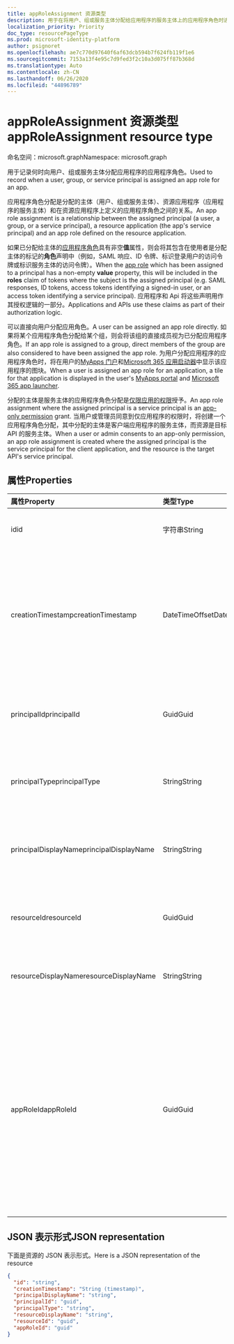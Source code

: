 ```yaml
---
title: appRoleAssignment 资源类型
description: 用于在将用户、组或服务主体分配给应用程序的服务主体上的应用程序角色时进行记录。 您可以创建、读取和删除应用程序角色分配。
localization_priority: Priority
doc_type: resourcePageType
ms.prod: microsoft-identity-platform
author: psignoret
ms.openlocfilehash: ae7c770d97640f6af63dcb594b7f624fb119f1e6
ms.sourcegitcommit: 7153a13f4e95c7d9fed3f2c10a3d075ff87b368d
ms.translationtype: Auto
ms.contentlocale: zh-CN
ms.lasthandoff: 06/26/2020
ms.locfileid: "44896789"
---
```

# <a name="approleassignment-resource-type"></a><span data-ttu-id="da1f3-104">appRoleAssignment 资源类型</span><span class="sxs-lookup"><span data-stu-id="da1f3-104">appRoleAssignment resource type</span></span>

<span data-ttu-id="da1f3-105">命名空间：microsoft.graph</span><span class="sxs-lookup"><span data-stu-id="da1f3-105">Namespace: microsoft.graph</span></span>

<span data-ttu-id="da1f3-106">用于记录何时向用户、组或服务主体分配应用程序的应用程序角色。</span><span class="sxs-lookup"><span data-stu-id="da1f3-106">Used to record when a user, group, or service principal is assigned an app role for an app.</span></span>

<span data-ttu-id="da1f3-107">应用程序角色分配是分配的主体（用户、组或服务主体）、资源应用程序（应用程序的服务主体）和在资源应用程序上定义的应用程序角色之间的关系。</span><span class="sxs-lookup"><span data-stu-id="da1f3-107">An app role assignment is a relationship between the assigned principal (a user, a group, or a service principal), a resource application (the app's service principal) and an app role defined on the resource application.</span></span>

<span data-ttu-id="da1f3-108">如果已分配给主体的[应用程序角色](approle.md)具有非空**值**属性，则会将其包含在使用者是分配主体的标记的**角色**声明中（例如，SAML 响应、ID 令牌、标识登录用户的访问令牌或标识服务主体的访问令牌）。</span><span class="sxs-lookup"><span data-stu-id="da1f3-108">When the [app role](approle.md) which has been assigned to a principal has a non-empty **value** property, this will be included in the **roles** claim of tokens where the subject is the  assigned principal (e.g. SAML responses, ID tokens, access tokens identifying a signed-in user, or an access token identifying a service principal).</span></span> <span data-ttu-id="da1f3-109">应用程序和 Api 将这些声明用作其授权逻辑的一部分。</span><span class="sxs-lookup"><span data-stu-id="da1f3-109">Applications and APIs use these claims as part of their authorization logic.</span></span>

<span data-ttu-id="da1f3-110">可以直接向用户分配应用角色。</span><span class="sxs-lookup"><span data-stu-id="da1f3-110">A user can be assigned an app role directly.</span></span> <span data-ttu-id="da1f3-111">如果将某个应用程序角色分配给某个组，则会将该组的直接成员视为已分配应用程序角色。</span><span class="sxs-lookup"><span data-stu-id="da1f3-111">If an app role is assigned to a group, direct members of the group are also considered to have been assigned the app role.</span></span> <span data-ttu-id="da1f3-112">为用户分配应用程序的应用程序角色时，将在用户的[MyApps 门户](https://docs.microsoft.com/azure/active-directory/user-help/my-apps-portal-end-user-access)和[Microsoft 365 应用启动器](https://support.office.com/article/meet-the-office-365-app-launcher-79f12104-6fed-442f-96a0-eb089a3f476a)中显示该应用程序的图块。</span><span class="sxs-lookup"><span data-stu-id="da1f3-112">When a user is assigned an app role for an application, a tile for that application is displayed in the user's [MyApps portal](https://docs.microsoft.com/azure/active-directory/user-help/my-apps-portal-end-user-access) and [Microsoft 365 app launcher](https://support.office.com/article/meet-the-office-365-app-launcher-79f12104-6fed-442f-96a0-eb089a3f476a).</span></span>

<span data-ttu-id="da1f3-113">分配的主体是服务主体的应用程序角色分配是[仅限应用的权限](https://docs.microsoft.com/azure/active-directory/develop/v2-permissions-and-consent#permission-types)授予。</span><span class="sxs-lookup"><span data-stu-id="da1f3-113">An app role assignment where the assigned principal is a service principal is an [app-only permission](https://docs.microsoft.com/azure/active-directory/develop/v2-permissions-and-consent#permission-types) grant.</span></span> <span data-ttu-id="da1f3-114">当用户或管理员同意到仅应用程序的权限时，将创建一个应用程序角色分配，其中分配的主体是客户端应用程序的服务主体，而资源是目标 API 的服务主体。</span><span class="sxs-lookup"><span data-stu-id="da1f3-114">When a user or admin consents to an app-only permission, an app role assignment is created where the assigned principal is the service principal for the client application, and the resource is the target API's service principal.</span></span>

## <a name="properties"></a><span data-ttu-id="da1f3-115">属性</span><span class="sxs-lookup"><span data-stu-id="da1f3-115">Properties</span></span>

| <span data-ttu-id="da1f3-116">属性</span><span class="sxs-lookup"><span data-stu-id="da1f3-116">Property</span></span> | <span data-ttu-id="da1f3-117">类型</span><span class="sxs-lookup"><span data-stu-id="da1f3-117">Type</span></span> | <span data-ttu-id="da1f3-118">说明</span><span class="sxs-lookup"><span data-stu-id="da1f3-118">Description</span></span> |
|:---------------|:--------|:----------|
| <span data-ttu-id="da1f3-119">id</span><span class="sxs-lookup"><span data-stu-id="da1f3-119">id</span></span> | <span data-ttu-id="da1f3-120">字符串</span><span class="sxs-lookup"><span data-stu-id="da1f3-120">String</span></span> | <span data-ttu-id="da1f3-121">**AppRoleAssignment**项的唯一标识符。</span><span class="sxs-lookup"><span data-stu-id="da1f3-121">A unique identifier for the **appRoleAssignment** Key.</span></span> <span data-ttu-id="da1f3-122">不可为 null。</span><span class="sxs-lookup"><span data-stu-id="da1f3-122">Not nullable.</span></span> <span data-ttu-id="da1f3-123">只读。</span><span class="sxs-lookup"><span data-stu-id="da1f3-123">Read-only.</span></span> |
| <span data-ttu-id="da1f3-124">creationTimestamp</span><span class="sxs-lookup"><span data-stu-id="da1f3-124">creationTimestamp</span></span> | <span data-ttu-id="da1f3-125">DateTimeOffset</span><span class="sxs-lookup"><span data-stu-id="da1f3-125">DateTimeOffset</span></span> | <span data-ttu-id="da1f3-126">应用程序角色分配的创建时间。时间戳类型表示使用 ISO 8601 格式的日期和时间信息，并且始终采用 UTC 时间。</span><span class="sxs-lookup"><span data-stu-id="da1f3-126">The time when the app role assignment was created.The Timestamp type represents date and time information using ISO 8601 format and is always in UTC time.</span></span> <span data-ttu-id="da1f3-127">例如，2014 年 1 月 1 日午夜 UTC 如下所示：`'2014-01-01T00:00:00Z'`。</span><span class="sxs-lookup"><span data-stu-id="da1f3-127">For example, midnight UTC on Jan 1, 2014 would look like this: `'2014-01-01T00:00:00Z'`.</span></span> <span data-ttu-id="da1f3-128">只读。</span><span class="sxs-lookup"><span data-stu-id="da1f3-128">Read-only.</span></span> <span data-ttu-id="da1f3-129">不支持 `$filter` 。</span><span class="sxs-lookup"><span data-stu-id="da1f3-129">Does not support `$filter`.</span></span> |
| <span data-ttu-id="da1f3-130">principalId</span><span class="sxs-lookup"><span data-stu-id="da1f3-130">principalId</span></span> | <span data-ttu-id="da1f3-131">Guid</span><span class="sxs-lookup"><span data-stu-id="da1f3-131">Guid</span></span> | <span data-ttu-id="da1f3-132">为其授予应用程序角色的[用户](user.md)、[组](group.md)或[服务主体](serviceprincipal.md)的唯一标识符（**id**）。</span><span class="sxs-lookup"><span data-stu-id="da1f3-132">The unique identifier (**id**) for the [user](user.md), [group](group.md) or [service principal](serviceprincipal.md) being granted the app role.</span></span> <span data-ttu-id="da1f3-133">创建时为必需项。</span><span class="sxs-lookup"><span data-stu-id="da1f3-133">Required on create.</span></span> <span data-ttu-id="da1f3-134">不支持 `$filter` 。</span><span class="sxs-lookup"><span data-stu-id="da1f3-134">Does not support `$filter`.</span></span> |
| <span data-ttu-id="da1f3-135">principalType</span><span class="sxs-lookup"><span data-stu-id="da1f3-135">principalType</span></span> | <span data-ttu-id="da1f3-136">String</span><span class="sxs-lookup"><span data-stu-id="da1f3-136">String</span></span> | <span data-ttu-id="da1f3-137">分配的主体的类型。</span><span class="sxs-lookup"><span data-stu-id="da1f3-137">The type of the assigned principal.</span></span> <span data-ttu-id="da1f3-138">它可以是“User”、“Group”或“ServicePrincipal”。</span><span class="sxs-lookup"><span data-stu-id="da1f3-138">This can either be "User", "Group" or "ServicePrincipal".</span></span> <span data-ttu-id="da1f3-139">只读。</span><span class="sxs-lookup"><span data-stu-id="da1f3-139">Read-only.</span></span> <span data-ttu-id="da1f3-140">不支持 `$filter` 。</span><span class="sxs-lookup"><span data-stu-id="da1f3-140">Does not support `$filter`.</span></span> |
| <span data-ttu-id="da1f3-141">principalDisplayName</span><span class="sxs-lookup"><span data-stu-id="da1f3-141">principalDisplayName</span></span> | <span data-ttu-id="da1f3-142">String</span><span class="sxs-lookup"><span data-stu-id="da1f3-142">String</span></span> |<span data-ttu-id="da1f3-143">向其授予应用程序角色分配的用户、组或服务主体的显示名称。</span><span class="sxs-lookup"><span data-stu-id="da1f3-143">The display name of the user, group, or service principal that was granted the app role assignment.</span></span> <span data-ttu-id="da1f3-144">只读。</span><span class="sxs-lookup"><span data-stu-id="da1f3-144">Read-only.</span></span> <span data-ttu-id="da1f3-145">支持 `$filter` （ `eq` 和 `startswith` ）。</span><span class="sxs-lookup"><span data-stu-id="da1f3-145">Supports `$filter` (`eq` and `startswith`).</span></span> |
| <span data-ttu-id="da1f3-146">resourceId</span><span class="sxs-lookup"><span data-stu-id="da1f3-146">resourceId</span></span> | <span data-ttu-id="da1f3-147">Guid</span><span class="sxs-lookup"><span data-stu-id="da1f3-147">Guid</span></span> |<span data-ttu-id="da1f3-148">为其进行分配的资源[服务主体](serviceprincipal.md)的唯一标识符（**id**）。</span><span class="sxs-lookup"><span data-stu-id="da1f3-148">The unique identifier (**id**) for the resource [service principal](serviceprincipal.md) for which the assignment is made.</span></span> <span data-ttu-id="da1f3-149">创建时为必需项。</span><span class="sxs-lookup"><span data-stu-id="da1f3-149">Required on create.</span></span> <span data-ttu-id="da1f3-150">支持 `$filter` （ `eq` 仅限）。</span><span class="sxs-lookup"><span data-stu-id="da1f3-150">Supports `$filter` (`eq` only).</span></span> |
| <span data-ttu-id="da1f3-151">resourceDisplayName</span><span class="sxs-lookup"><span data-stu-id="da1f3-151">resourceDisplayName</span></span> | <span data-ttu-id="da1f3-152">String</span><span class="sxs-lookup"><span data-stu-id="da1f3-152">String</span></span> | <span data-ttu-id="da1f3-153">为其创建工作分配的资源应用程序的服务主体的显示名称。</span><span class="sxs-lookup"><span data-stu-id="da1f3-153">The display name of the resource app's service principal to which the assignment is made.</span></span> <span data-ttu-id="da1f3-154">不支持 `$filter` 。</span><span class="sxs-lookup"><span data-stu-id="da1f3-154">Does not support `$filter`.</span></span> |
| <span data-ttu-id="da1f3-155">appRoleId</span><span class="sxs-lookup"><span data-stu-id="da1f3-155">appRoleId</span></span> | <span data-ttu-id="da1f3-156">Guid</span><span class="sxs-lookup"><span data-stu-id="da1f3-156">Guid</span></span> | <span data-ttu-id="da1f3-157">分配给主体的[应用程序角色](approle.md)的标识符（**id**）。</span><span class="sxs-lookup"><span data-stu-id="da1f3-157">The identifier (**id**) for the [app role](approle.md) which is assigned to the principal.</span></span> <span data-ttu-id="da1f3-158">此应用程序角色必须在资源应用程序的服务主体（**resourceId**）的**appRoles**属性中公开。</span><span class="sxs-lookup"><span data-stu-id="da1f3-158">This app role must be exposed in the **appRoles** property on the resource application's service principal (**resourceId**).</span></span> <span data-ttu-id="da1f3-159">如果资源应用程序尚未声明任何应用角色，则可以指定一个默认的应用程序角色 ID，以指示将 `00000000-0000-0000-0000-000000000000` 主体分配给没有任何特定应用程序角色的资源应用程序。</span><span class="sxs-lookup"><span data-stu-id="da1f3-159">If the resource application has not declared any app roles, a default app role ID of `00000000-0000-0000-0000-000000000000` can be specified to signal that the principal is assigned to the resource app without any specific app roles.</span></span> <span data-ttu-id="da1f3-160">创建时为必需项。</span><span class="sxs-lookup"><span data-stu-id="da1f3-160">Required on create.</span></span> <span data-ttu-id="da1f3-161">不支持 `$filter` 。</span><span class="sxs-lookup"><span data-stu-id="da1f3-161">Does not support `$filter`.</span></span> |

## <a name="json-representation"></a><span data-ttu-id="da1f3-162">JSON 表示形式</span><span class="sxs-lookup"><span data-stu-id="da1f3-162">JSON representation</span></span>

<span data-ttu-id="da1f3-163">下面是资源的 JSON 表示形式。</span><span class="sxs-lookup"><span data-stu-id="da1f3-163">Here is a JSON representation of the resource</span></span>

<!-- {
  "blockType": "resource",
  "optionalProperties": [

  ],
  "@odata.type": "microsoft.graph.appRoleAssignment"
}-->

```json
{
  "id": "string",
  "creationTimestamp": "String (timestamp)",
  "principalDisplayName": "string",
  "principalId": "guid",
  "principalType": "string",
  "resourceDisplayName": "string",
  "resourceId": "guid",
  "appRoleId": "guid"
}
```

<!-- uuid: 8fcb5dbc-d5aa-4681-8e31-b001d5168d79
2015-10-25 14:57:30 UTC -->
<!--
{
  "type": "#page.annotation",
  "description": "appRoleAssignment resource",
  "keywords": "",
  "section": "documentation",
  "tocPath": "",
  "suppressions": []
}
-->
